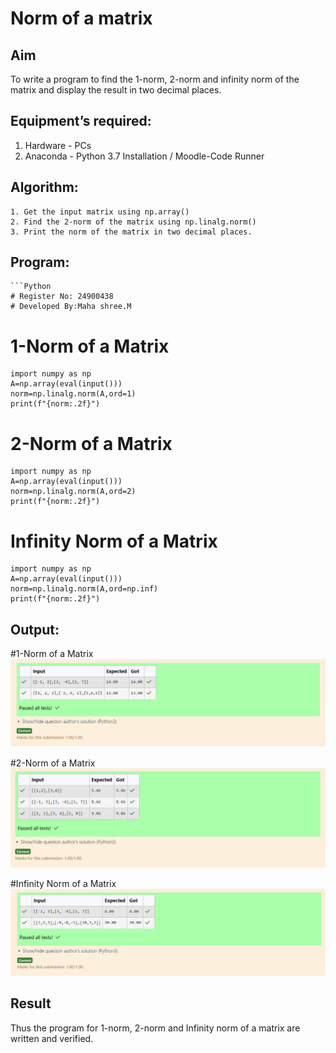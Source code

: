 # Norm of a matrix
## Aim
To write a program to find the 1-norm, 2-norm and infinity norm of the matrix and display the result in two decimal places.
## Equipment’s required:
1.	Hardware - PCs
2.	Anaconda - Python 3.7 Installation / Moodle-Code Runner
## Algorithm:
	1. Get the input matrix using np.array()   
    2. Find the 2-norm of the matrix using np.linalg.norm()
	3. Print the norm of the matrix in two decimal places.
## Program:
	```Python
	# Register No: 24900438
	# Developed By:Maha shree.M

# 1-Norm of a Matrix
	import numpy as np
	A=np.array(eval(input()))
	norm=np.linalg.norm(A,ord=1)
	print(f"{norm:.2f}")

# 2-Norm of a Matrix
	import numpy as np
	A=np.array(eval(input()))
	norm=np.linalg.norm(A,ord=2)
	print(f"{norm:.2f}")

# Infinity Norm of a Matrix
	import numpy as np
	A=np.array(eval(input()))
	norm=np.linalg.norm(A,ord=np.inf)
	print(f"{norm:.2f}")

## Output:
#1-Norm of a Matrix
![alt text](<Screenshot (76).png>)

#2-Norm of a Matrix
![alt text](<Screenshot (77).png>)

#Infinity Norm of a Matrix
![alt text](<Screenshot (78).png>)

## Result
Thus the program for 1-norm, 2-norm and Infinity norm of a matrix are written and verified.
